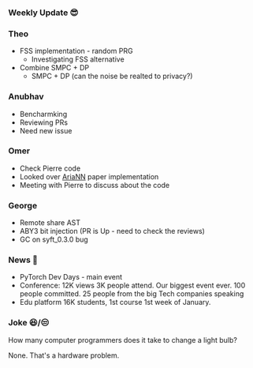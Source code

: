### Weekly Update :sunglasses:

### Theo

* FSS implementation - random PRG
  * Investigating FSS alternative
* Combine SMPC + DP
  * SMPC + DP (can the noise be realted to privacy?)
  
### Anubhav

* Bencharmking
* Reviewing PRs
* Need new issue
  
### Omer

* Check Pierre code
* Looked over [AriaNN](https://arxiv.org/abs/2006.04593) paper implementation
* Meeting with Pierre to discuss about the code

### George

* Remote share AST
* ABY3 bit injection (PR is Up - need to check the reviews)
* GC on syft_0.3.0 bug

### News :newspaper:

* PyTorch Dev Days - main event
* Conference: 12K views 3K people attend. Our biggest event ever. 100 people committed. 25 people from the big Tech companies speaking
* Edu platform 16K students, 1st course 1st week of January.

### Joke :laughing:/:unamused:

How many computer programmers does it take to change a light bulb?

None. That's a hardware problem.
